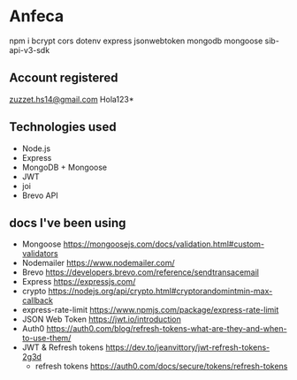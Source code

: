 # Anfeca
npm i bcrypt cors dotenv express jsonwebtoken mongodb mongoose sib-api-v3-sdk

## Account registered
zuzzet.hs14@gmail.com
Hola123*

## Technologies used
- Node.js
- Express
- MongoDB + Mongoose
- JWT
- joi
- Brevo API

## docs I've been using
- Mongoose 
  https://mongoosejs.com/docs/validation.html#custom-validators
- Nodemailer 
  https://www.nodemailer.com/
- Brevo 
  https://developers.brevo.com/reference/sendtransacemail
- Express
  https://expressjs.com/
- crypto https://nodejs.org/api/crypto.html#cryptorandomintmin-max-callback
- express-rate-limit https://www.npmjs.com/package/express-rate-limit
- JSON Web Token https://jwt.io/introduction
- Auth0 https://auth0.com/blog/refresh-tokens-what-are-they-and-when-to-use-them/
- JWT & Refresh tokens https://dev.to/jeanvittory/jwt-refresh-tokens-2g3d 
  - refresh tokens https://auth0.com/docs/secure/tokens/refresh-tokens